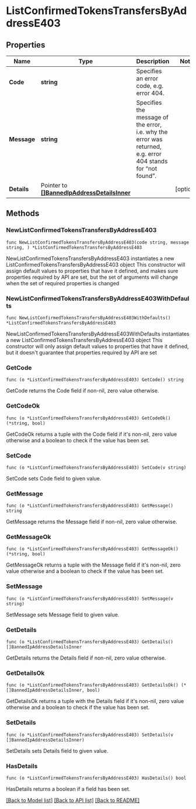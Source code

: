 # ListConfirmedTokensTransfersByAddressE403

## Properties

Name | Type | Description | Notes
------------ | ------------- | ------------- | -------------
**Code** | **string** | Specifies an error code, e.g. error 404. | 
**Message** | **string** | Specifies the message of the error, i.e. why the error was returned, e.g. error 404 stands for “not found”. | 
**Details** | Pointer to [**[]BannedIpAddressDetailsInner**](BannedIpAddressDetailsInner.md) |  | [optional] 

## Methods

### NewListConfirmedTokensTransfersByAddressE403

`func NewListConfirmedTokensTransfersByAddressE403(code string, message string, ) *ListConfirmedTokensTransfersByAddressE403`

NewListConfirmedTokensTransfersByAddressE403 instantiates a new ListConfirmedTokensTransfersByAddressE403 object
This constructor will assign default values to properties that have it defined,
and makes sure properties required by API are set, but the set of arguments
will change when the set of required properties is changed

### NewListConfirmedTokensTransfersByAddressE403WithDefaults

`func NewListConfirmedTokensTransfersByAddressE403WithDefaults() *ListConfirmedTokensTransfersByAddressE403`

NewListConfirmedTokensTransfersByAddressE403WithDefaults instantiates a new ListConfirmedTokensTransfersByAddressE403 object
This constructor will only assign default values to properties that have it defined,
but it doesn't guarantee that properties required by API are set

### GetCode

`func (o *ListConfirmedTokensTransfersByAddressE403) GetCode() string`

GetCode returns the Code field if non-nil, zero value otherwise.

### GetCodeOk

`func (o *ListConfirmedTokensTransfersByAddressE403) GetCodeOk() (*string, bool)`

GetCodeOk returns a tuple with the Code field if it's non-nil, zero value otherwise
and a boolean to check if the value has been set.

### SetCode

`func (o *ListConfirmedTokensTransfersByAddressE403) SetCode(v string)`

SetCode sets Code field to given value.


### GetMessage

`func (o *ListConfirmedTokensTransfersByAddressE403) GetMessage() string`

GetMessage returns the Message field if non-nil, zero value otherwise.

### GetMessageOk

`func (o *ListConfirmedTokensTransfersByAddressE403) GetMessageOk() (*string, bool)`

GetMessageOk returns a tuple with the Message field if it's non-nil, zero value otherwise
and a boolean to check if the value has been set.

### SetMessage

`func (o *ListConfirmedTokensTransfersByAddressE403) SetMessage(v string)`

SetMessage sets Message field to given value.


### GetDetails

`func (o *ListConfirmedTokensTransfersByAddressE403) GetDetails() []BannedIpAddressDetailsInner`

GetDetails returns the Details field if non-nil, zero value otherwise.

### GetDetailsOk

`func (o *ListConfirmedTokensTransfersByAddressE403) GetDetailsOk() (*[]BannedIpAddressDetailsInner, bool)`

GetDetailsOk returns a tuple with the Details field if it's non-nil, zero value otherwise
and a boolean to check if the value has been set.

### SetDetails

`func (o *ListConfirmedTokensTransfersByAddressE403) SetDetails(v []BannedIpAddressDetailsInner)`

SetDetails sets Details field to given value.

### HasDetails

`func (o *ListConfirmedTokensTransfersByAddressE403) HasDetails() bool`

HasDetails returns a boolean if a field has been set.


[[Back to Model list]](../README.md#documentation-for-models) [[Back to API list]](../README.md#documentation-for-api-endpoints) [[Back to README]](../README.md)


